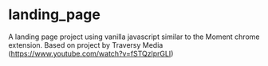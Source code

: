 # landing_page

A landing page project using vanilla javascript similar to the Moment chrome extension. Based on project by Traversy Media (https://www.youtube.com/watch?v=fSTQzlprGLI)
